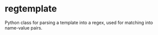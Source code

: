 # regtemplate
Python class for parsing a template into a regex, used for matching into name-value pairs.

